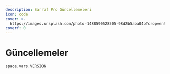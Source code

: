 ```yaml
---
description: Sarraf Pro Güncellemeleri
icon: code
cover: >-
  https://images.unsplash.com/photo-1488590528505-98d2b5aba04b?crop=entropy&cs=srgb&fm=jpg&ixid=M3wxOTcwMjR8MHwxfHNlYXJjaHwzfHxjb2RlfGVufDB8fHx8MTc1NTU1MjY2NHww&ixlib=rb-4.1.0&q=85
coverY: 0
---
```


# Güncellemeler

<code class="expression">space.vars.VERSION</code>

